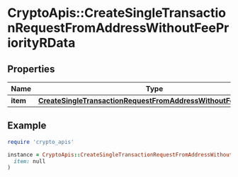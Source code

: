 # CryptoApis::CreateSingleTransactionRequestFromAddressWithoutFeePriorityRData

## Properties

| Name | Type | Description | Notes |
| ---- | ---- | ----------- | ----- |
| **item** | [**CreateSingleTransactionRequestFromAddressWithoutFeePriorityRI**](CreateSingleTransactionRequestFromAddressWithoutFeePriorityRI.md) |  |  |

## Example

```ruby
require 'crypto_apis'

instance = CryptoApis::CreateSingleTransactionRequestFromAddressWithoutFeePriorityRData.new(
  item: null
)
```

